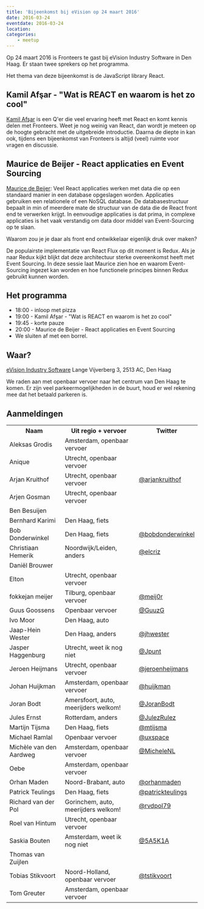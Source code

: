 ```yaml
---
title: 'Bijeenkomst bij eVision op 24 maart 2016'
date: 2016-03-24
eventdate: 2016-03-24
location:
categories:
    - meetup
---
```


Op 24 maart 2016 is Fronteers te gast bij eVision Industry Software in Den Haag. Er staan twee sprekers op het programma.

Het thema van deze bijeenkomst is de JavaScript library React.

## Kamil Afşar - "Wat is REACT en waarom is het zo cool"

[Kamil Afşar](https://twitter.com/kamilafsar) is een Q'er die veel ervaring heeft met React en komt kennis delen met Fronteers. Weet je nog weinig van React, dan wordt je meteen op de hoogte gebracht met de uitgebreide introductie. Daarna de diepte in kan ook, tijdens een bijeenkomst van Fronteers is altijd (veel) ruimte voor vragen en discussie.

## Maurice de Beijer - React applicaties en Event Sourcing

[Maurice de Beijer](https://twitter.com/mauricedb): Veel React applicaties werken met data die op een standaard manier in een database opgeslagen worden. Applicaties gebruiken een relationele of een NoSQL database. De databasestructuur bepaalt in min of meerdere mate de structuur van de data die de React front end te verwerken krijgt. In eenvoudige applicaties is dat prima, in complexe applicaties is het vaak verstandig om data door middel van Event-Sourcing op te slaan.

Waarom zou je je daar als front end ontwikkelaar eigenlijk druk over maken?

De populairste implementatie van React Flux op dit moment is Redux. Als je naar Redux kijkt blijkt dat deze architectuur sterke overeenkomst heeft met Event Sourcing. In deze sessie laat Maurice zien hoe en waarom Event-Sourcing ingezet kan worden en hoe functionele principes binnen Redux gebruikt kunnen worden.

## Het programma

-   18:00 - inloop met pizza
-   19:00 - Kamil Afşar - "Wat is REACT en waarom is het zo cool"
-   19:45 - korte pauze
-   20:00 - Maurice de Beijer - React applicaties en Event Sourcing
-   We sluiten af met een borrel.

## Waar?

[eVision Industry Software](https://www.evision-software.com/)
Lange Vijverberg 3, 2513 AC, Den Haag

We raden aan met openbaar vervoer naar het centrum van Den Haag te komen. Er zijn veel parkeermogelijkheden in de buurt, houd er wel rekening mee dat het betaald parkeren is.

## Aanmeldingen

<table>
<tr>
<th scope="col">Naam</th>
<th scope="col">Uit regio + vervoer</th>
<th scope="col">Twitter</th>
</tr>
<tr>
<td>Aleksas Grodis</td>
<td>Amsterdam, openbaar vervoer</td>
<td></td>
</tr>
<tr>
<td>Anique</td>
<td>Utrecht, openbaar vervoer</td>
<td></td>
</tr>
<tr>
<td>Arjan Kruithof</td>
<td>Utrecht, openbaar vervoer</td>
<td><a href="https://twitter.com/arjankruithof" rel="nofollow">@arjankruithof</a></td>
</tr>
<tr>
<td>Arjen Gosman</td>
<td>Utrecht, openbaar vervoer</td>
<td></td>
</tr>
<tr>
<td>Ben Besuijen</td>
<td></td>
<td></td>
</tr>
<tr>
<td>Bernhard Karimi</td>
<td>Den Haag, fiets</td>
<td></td>
</tr>
<tr>
<td>Bob Donderwinkel</td>
<td>Den Haag, fiets</td>
<td><a href="https://twitter.com/bobdonderwinkel" rel="nofollow">@bobdonderwinkel</a></td>
</tr>
<tr>
<td>Christiaan Hemerik</td>
<td>Noordwijk/Leiden, anders</td>
<td><a href="https://twitter.com/elcriz" rel="nofollow">@elcriz</a></td>
</tr>
<tr>
<td>Daniël Brouwer</td>
<td></td>
<td></td>
</tr>
<tr>
<td>Elton</td>
<td>Utrecht, openbaar vervoer</td>
<td></td>
</tr>
<tr>
<td>fokkejan meijer</td>
<td>Tilburg, openbaar vervoer</td>
<td><a href="https://twitter.com/meij0r" rel="nofollow">@meij0r</a></td>
</tr>
<tr>
<td>Guus Goossens</td>
<td>Openbaar vervoer</td>
<td><a href="https://twitter.com/GuuzG" rel="nofollow">@GuuzG</a></td>
</tr>
<tr>
<td>Ivo Moor</td>
<td>Den Haag, auto</td>
<td></td>
</tr>
<tr>
<td>Jaap-Hein Wester</td>
<td>Den Haag, anders</td>
<td><a href="https://twitter.com/jhwester" rel="nofollow">@jhwester</a></td>
</tr>
<tr>
<td>Jasper Haggenburg </td>
<td>Utrecht, weet ik nog niet</td>
<td><a href="https://twitter.com/Jpunt" rel="nofollow">@Jpunt</a></td>
</tr>
<tr>
<td>Jeroen Heijmans</td>
<td>Utrecht, openbaar vervoer</td>
<td><a href="https://twitter.com/jeroenheijmans" rel="nofollow">@jeroenheijmans</a></td>
</tr>
<tr>
<td>Johan Huijkman</td>
<td>Amsterdam, openbaar vervoer</td>
<td><a href="https://twitter.com/huijkman" rel="nofollow">@huijkman</a></td>
</tr>
<tr>
<td>Joran Bodt</td>
<td>Amersfoort, auto, meerijders welkom!</td>
<td><a href="https://twitter.com/JoranBodt" rel="nofollow">@JoranBodt</a></td>
</tr>
<tr>
<td>Jules Ernst</td>
<td>Rotterdam, anders</td>
<td><a href="https://twitter.com/JulezRulez" rel="nofollow">@JulezRulez</a></td>
</tr>
<tr>
<td>Martijn Tijsma</td>
<td>Den Haag, fiets</td>
<td><a href="https://twitter.com/mtijsma" rel="nofollow">@mtijsma</a></td>
</tr>
<tr>
<td>Michael Ramlal</td>
<td>Openbaar vervoer</td>
<td><a href="https://twitter.com/uxspace" rel="nofollow">@uxspace</a></td>
</tr>
<tr>
<td>Michèle van den Aardweg</td>
<td>Amsterdam, openbaar vervoer</td>
<td><a href="https://twitter.com/MicheleNL" rel="nofollow">@MicheleNL</a></td>
</tr>
<tr>
<td>Oebe</td>
<td>Amsterdam, openbaar vervoer</td>
<td></td>
</tr>
<tr>
<td>Orhan Maden</td>
<td>Noord-Brabant, auto</td>
<td><a href="https://twitter.com/orhanmaden" rel="nofollow">@orhanmaden</a></td>
</tr>
<tr>
<td>Patrick Teulings</td>
<td>Den Haag, fiets</td>
<td><a href="https://twitter.com/patrickteulings" rel="nofollow">@patrickteulings</a></td>
</tr>
<tr>
<td>Richard van der Pol</td>
<td>Gorinchem, auto, meerijders welkom!</td>
<td><a href="https://twitter.com/rvdpol79" rel="nofollow">@rvdpol79</a></td>
</tr>
<tr>
<td>Roel van Hintum</td>
<td>Utrecht, openbaar vervoer</td>
<td></td>
</tr>
<tr>
<td>Saskia Bouten</td>
<td>Amsterdam, weet ik nog niet</td>
<td><a href="https://twitter.com/5A5K1A" rel="nofollow">@5A5K1A</a></td>
</tr>
<tr>
<td>Thomas van Zuijlen</td>
<td></td>
<td></td>
</tr>
<tr>
<td>Tobias Stikvoort</td>
<td>Noord-Holland, openbaar vervoer</td>
<td><a href="https://twitter.com/tstikvoort" rel="nofollow">@tstikvoort</a></td>
</tr>
<tr>
<td>Tom Greuter</td>
<td>Amsterdam, openbaar vervoer</td>
<td></td>
</tr>
</table>
